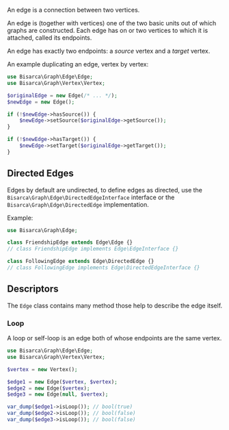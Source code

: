 An edge is a connection between two vertices.

An edge is (together with vertices) one of the two basic units out of which
graphs are constructed. Each edge has on or two vertices to
which it is attached, called its endpoints.


An edge has exactly two endpoints: a *source* vertex and a *target* vertex.

An example duplicating an edge, vertex by vertex:

```php
use Bisarca\Graph\Edge\Edge;
use Bisarca\Graph\Vertex\Vertex;

$originalEdge = new Edge(/* ... */);
$newEdge = new Edge();

if (!$newEdge->hasSource()) {
    $newEdge->setSource($originalEdge->getSource());
}

if (!$newEdge->hasTarget()) {
    $newEdge->setTarget($originalEdge->getTarget());
}
```


## Directed Edges

Edges by default are undirected, to define edges as directed, use the `Bisarca\Graph\Edge\DirectedEdgeInterface` interface or the `Bisarca\Graph\Edge\DirectedEdge` implementation.

Example:

```php
use Bisarca\Graph\Edge;

class FriendshipEdge extends Edge\Edge {}
// class FriendshipEdge implements Edge\EdgeInterface {}

class FollowingEdge extends Edge\DirectedEdge {}
// class FollowingEdge implements Edge\DirectedEdgeInterface {}
```


## Descriptors

The `Edge` class contains many method those help to describe the edge itself.


### Loop

A loop or self-loop is an edge both of whose endpoints are the same vertex.

```php
use Bisarca\Graph\Edge\Edge;
use Bisarca\Graph\Vertex\Vertex;

$vertex = new Vertex();

$edge1 = new Edge($vertex, $vertex);
$edge2 = new Edge($vertex);
$edge3 = new Edge(null, $vertex);

var_dump($edge1->isLoop()); // bool(true)
var_dump($edge2->isLoop()); // bool(false)
var_dump($edge3->isLoop()); // bool(false)
```
